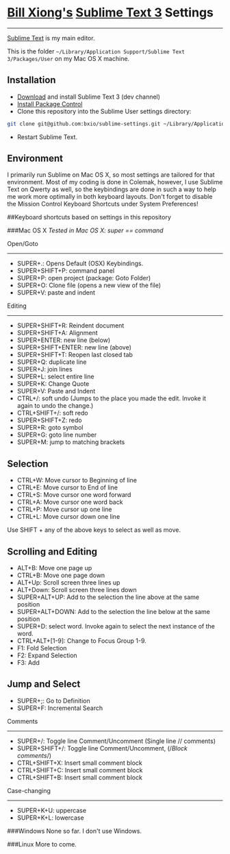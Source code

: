 # [Bill Xiong's](http://billxiong.com) [Sublime Text 3](http://www.sublimetext.com/3) Settings
---------------------
[Sublime Text](http://www.sublimetext.com/) is my main editor.

This is the folder `~/Library/Application Support/Sublime Text 3/Packages/User` on my Mac OS X machine.

## Installation
* [Download][1] and install Sublime Text 3 (dev channel)
* [Install Package Control][2]
* Clone this repository into the Sublime User settings directory:

```sh
git clone git@github.com:bxio/sublime-settings.git ~/Library/Application Support/Sublime Text 3/Packages/User
```

* Restart Sublime Text.

## Environment
I primarily run Sublime on Mac OS X, so most settings are tailored for that environment.
Most of my coding is done in Colemak, however, I use Sublime Text on Qwerty as well, so the keybindings are done in such a way to help me work more optimally in both keyboard layouts.
Don't forget to disable the Mission Control Keyboard Shortcuts under System Preferences!

##Keyboard shortcuts based on settings in this repository

###Mac OS X
*Tested in Mac OS X: super == command*

Open/Goto
_________
- SUPER+.: Opens Default (OSX) Keybindings.
- SUPER+SHIFT+P: command panel
- SUPER+P: open project (package: Goto Folder)
- SUPER+O: Clone file (opens a new view of the file)
- SUPER+V: paste and indent

Editing
_________
- SUPER+SHIFT+R: Reindent document
- SUPER+SHIFT+A: Alignment
- SUPER+ENTER: new line (below)
- SUPER+SHIFT+ENTER: new line (above)
- SUPER+SHIFT+T: Reopen last closed tab
- SUPER+Q: duplicate line
- SUPER+J: join lines
- SUPER+L: select entire line
- SUPER+K: Change Quote
- SUPER+V: Paste and Indent
- CTRL+/: soft undo (Jumps to the place you made the edit. Invoke it again to undo the change.)
- CTRL+SHIFT+/: soft redo
- SUPER+SHIFT+Z: redo
- SUPER+R: goto symbol
- SUPER+G: goto line number
- SUPER+M: jump to matching brackets

Selection
---------
- CTRL+W: Move cursor to Beginning of line
- CTRL+E: Move cursor to End of line
- CTRL+S: Move cursor one word forward
- CTRL+A: Move cursor one word back
- CTRL+P: Move cursor up one line
- CTRL+L: Move cursor down one line

Use SHIFT + any of the above keys to select as well as move.

Scrolling and Editing
---------
- ALT+B: Move one page up
- CTRL+B: Move one page down
- ALT+Up: Scroll screen three lines up
- ALT+Down: Scroll screen three lines down
- SUPER+ALT+UP: Add to the selection the line above at the same position
- SUPER+ALT+DOWN: Add to the selection the line below at the same position
- SUPER+D: select word. Invoke again to select the next instance of the word.
- CTRL+ALT+[1-9]: Change to Focus Group 1-9.
- F1: Fold Selection
- F2: Expand Selection
- F3: Add

Jump and Select
---------
- SUPER+;: Go to Definition
- SUPER+F: Incremental Search

Comments
_________
- SUPER+/: Toggle line Comment/Uncomment (Single line // comments)
- SUPER+SHIFT+/: Toggle line Comment/Uncomment, (/*Block comments*/)
- CTRL+SHIFT+X: Insert small comment block
- CTRL+SHIFT+C: Insert small comment block
- CTRL+SHIFT+B: Insert small comment block

Case-changing
_________
- SUPER+K+U: uppercase
- SUPER+K+L: lowercase

###Windows
None so far. I don't use Windows.

###Linux
More to come.

[1]: http://www.sublimetext.com/dev "Sublimte Text 3 - Dev Builds"
[2]: http://wbond.net/sublime_packages/package_control/installation "Package Control Installation"
